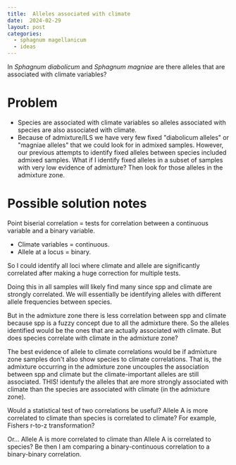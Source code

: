 ```yaml
---
title:  Alleles associated with climate
date:  2024-02-29
layout: post
categories:
  - sphagnum magellanicum
  - ideas
---
```


In *Sphagnum diabolicum* and *Sphagnum magniae* are there alleles that are associated with climate variables?

# Problem

  * Species are associated with climate variables so alleles associated with species are also associated with climate.
  * Because of admixture/ILS we have very few fixed "diabolicum alleles" or "magniae alleles" that we could look for in admixed samples.  However, our previous attempts to identify fixed alleles between species included admixed samples. What if I identify fixed alleles in a subset of samples with very low evidence of admixture? Then look for those alleles in the admixture zone.
  
# Possible solution notes

Point biserial correlation = tests for correlation between a continuous variable and a binary variable. 
  * Climate variables = continuous. 
  * Allele at a locus = binary. 
  
So I could identify all loci where climate and allele are significantly correlated after making a huge correction for multiple tests.

Doing this in all samples will likely find many since spp and climate are strongly correlated. We will essentially be identifying alleles with different allele frequencies between species.

But in the admixture zone there is less correlation between spp and climate because spp is a fuzzy concept due to all the admixture there. So the alleles identified would be the ones that are actually associated with climate. But does species correlate with climate in the admixture zone?

The best evidence of allele to climate correlations would be if admixture zone samples don't also show species to climate correlations.  That is, the admixture occurring in the admixture zone uncouples the association between spp and climate but the climate-important alleles are still associated.  THIS! identufy the alleles that are more strongly associated with climate than the species are associated with climate (in the admixture zone).

Would a statistical test of two correlations be useful? Allele A is more correlated to climate than species is correlated to climate?  For example, Fishers r-to-z transformation?

Or... Allele A is more correlated to climate than Allele A is correlated to species? Be then I am comparing a binary-continuous correlation to a binary-binary correlation.
